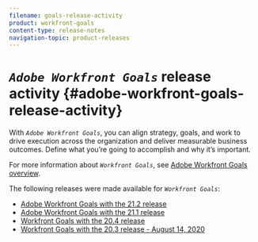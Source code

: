 ```yaml
---
filename: goals-release-activity
product: workfront-goals
content-type: release-notes
navigation-topic: product-releases
---
```




# *`Adobe Workfront Goals`* release activity {#adobe-workfront-goals-release-activity}

With *`Adobe Workfront Goals`*, you can align strategy, goals, and work to drive execution across the organization and deliver measurable business outcomes. Define what you’re going to accomplish and why it’s important.

For more information about *`Workfront Goals`*, see [Adobe Workfront Goals overview](wf-goals-overview.md).


The following releases were made available for *`Workfront Goals`*:



* [Adobe Workfront Goals with the 21.2 release](goals-release-21-2.md) 
* [Adobe Workfront Goals with the 21.1 release](goals-release-21-1.md) 
* [Workfront Goals with the 20.4 release](goals-release-20-4.md) 
* [Workfront Goals with the 20.3 release - August 14, 2020](goals-release-20.3.md) 


